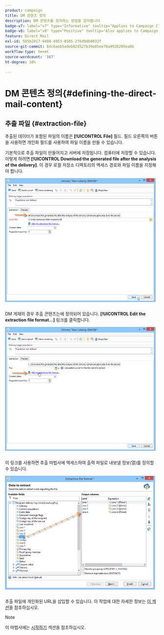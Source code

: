 ```yaml
---
product: campaign
title: DM 콘텐츠 정의
description: DM 콘텐츠를 정의하는 방법을 알아봅니다
badge-v7: label="v7" type="Informative" tooltip="Applies to Campaign Classic v7"
badge-v8: label="v8" type="Positive" tooltip="Also applies to Campaign v8"
feature: Direct Mail
exl-id: 585b2017-9408-4953-8505-2f6d9db8032f
source-git-commit: 6dc6aeb5adeb82d527b39a05ee70a9926205ea0b
workflow-type: tm+mt
source-wordcount: '167'
ht-degree: 10%

---
```


# DM 콘텐츠 정의{#defining-the-direct-mail-content}



## 추출 파일 {#extraction-file}

추출된 데이터가 포함된 파일의 이름은 **[!UICONTROL File]** 필드. 필드 오른쪽의 버튼을 사용하면 개인화 필드를 사용하여 파일 이름을 만들 수 있습니다.

기본적으로 추출 파일이 만들어지고 서버에 저장됩니다. 컴퓨터에 저장할 수 있습니다. 이렇게 하려면 **[!UICONTROL Download the generated file after the analysis of the delivery]**. 이 경우 로컬 저장소 디렉토리의 액세스 경로와 파일 이름을 지정해야 합니다.

![](assets/s_ncs_user_mail_delivery_local_file.png)

DM 게재의 경우 추출 콘텐츠는에 정의되어 있습니다. **[!UICONTROL Edit the extraction file format...]** 링크를 클릭합니다.

![](assets/s_ncs_user_mail_delivery_format_link.png)

이 링크를 사용하면 추출 마법사에 액세스하여 출력 파일로 내보낼 정보(열)를 정의할 수 있습니다.

![](assets/s_ncs_user_mail_delivery_format_wz.png)

추출 파일에 개인화된 URL을 삽입할 수 있습니다. 이 작업에 대한 자세한 정보는 [이 섹션](../../web/using/publishing-a-web-form.md)을 참조하십시오.

>[!NOTE]
>
>이 마법사에는 [시작하기](../../platform/using/executing-export-jobs.md) 섹션을 참조하십시오.
